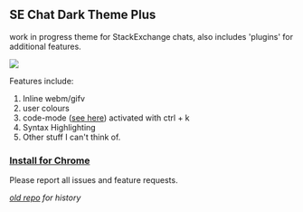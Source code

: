 ## SE Chat Dark Theme Plus
  
work in progress theme for StackExchange chats, also includes 'plugins' for additional features. 
  
[![](http://i.imgur.com/RLxQIoP.png)](http://i.imgur.com/cVSJtWC.png)
  
Features include:   
1) Inline webm/gifv  
2) user colours  
3) code-mode ([see here](http://i.imgur.com/XdJD87b.webm)) activated with ctrl + k  
4) Syntax Highlighting  
5) Other stuff I can't think of.   
  
### [Install for Chrome](https://chrome.google.com/webstore/detail/so-dark-chat-%20/bbkjccfnenmgidehjhaabamobpbaaghh)
  
Please report all issues and feature requests. 
  
*[old repo](https://github.com/rlemon/se-chat-dark-theme) for history*